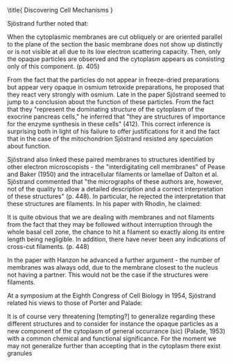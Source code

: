 \title{
Discovering Cell Mechanisms
}

Sjöstrand further noted that:

When the cytoplasmic membranes are cut obliquely or are oriented parallel to the plane of the section the basic membrane does not show up distinctly or is not visible at all due to its low electron scattering capacity. Then, only the opaque particles are observed and the cytoplasm appears as consisting only of this component. (p. 405)

From the fact that the particles do not appear in freeze-dried preparations but appear very opaque in osmium tetroxide preparations, he proposed that they react very strongly with osmium. Late in the paper Sjöstrand seemed to jump to a conclusion about the function of these particles. From the fact that they "represent the dominating structure of the cytoplasm of the exocrine pancreas cells," he inferred that "they are structures of importance for the enzyme synthesis in these cells" (412). This correct inference is surprising both in light of his failure to offer justifications for it and the fact that in the case of the mitochondrion Sjöstrand resisted any speculation about function.

Sjöstrand also linked these paired membranes to structures identified by other electron microscopists - the "interdigitating cell membranes" of Pease and Baker (1950) and the intracellular filaments or lamellae of Dalton et al. Sjöstrand commented that "the micrographs of these authors are, however, not of the quality to allow a detailed description and a correct interpretation of these structures" (p. 448). In particular, he rejected the interpretation that these structures are filaments. In his paper with Rhodin, he claimed:

It is quite obvious that we are dealing with membranes and not filaments from the fact that they may be followed without interruption through the whole basal cell zone, the chance to hit a filament so exactly along its entire length being negligible. In addition, there have never been any indications of cross-cut filaments. (p. 448)

In the paper with Hanzon he advanced a further argument - the number of membranes was always odd, due to the membrane closest to the nucleus not having a partner. This would not be the case if the structures were filaments.

At a symposium at the Eighth Congress of Cell Biology in 1954, Sjöstrand related his views to those of Porter and Palade:

It is of course very threatening [tempting?] to generalize regarding these different structures and to consider for instance the opaque particles as a new component of the cytoplasm of general occurrance (sic) (Palade, 1953) with a common chemical and functional significance. For the moment we may not generalize further than accepting that in the cytoplasm there exist granules